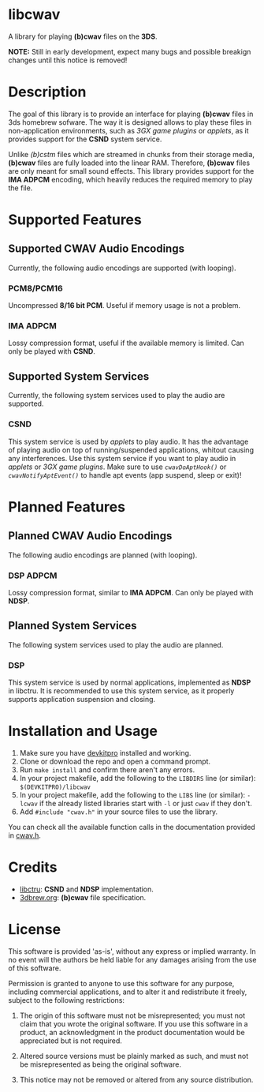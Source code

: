 # libcwav
A library for playing **(b)cwav** files on the **3DS**.

**NOTE:** Still in early development, expect many bugs and possible breakign changes until this notice is removed!

# Description
The goal of this library is to provide an interface for playing **(b)cwav** files in 3ds homebrew sofware. The way it is designed allows to play these files in non-application environments, such as *3GX game plugins* or *applets*, as it provides support for the **CSND** system service.

Unlike *(b)cstm* files which are streamed in chunks from their storage media, **(b)cwav** files are fully loaded into the linear RAM. Therefore, **(b)cwav** files are only meant for small sound effects. This library provides support for the **IMA ADPCM** encoding, which heavily reduces the required memory to play the file. 

# Supported Features
## Supported CWAV Audio Encodings
Currently, the following audio encodings are supported (with looping).

### PCM8/PCM16
Uncompressed **8/16 bit PCM**. Useful if memory usage is not a problem.

### IMA ADPCM
Lossy compression format, useful if the available memory is limited. Can only be played with **CSND**.

## Supported System Services
Currently, the following system services used to play the audio are supported.

### CSND
This system service is used by *applets* to play audio. It has the advantage of playing audio on top of running/suspended applications, whitout causing any interferences.
Use this system service if you want to play audio in *applets* or *3GX game plugins*. Make sure to use *`cwavDoAptHook()`* or *`cwavNotifyAptEvent()`* to handle apt events (app suspend, sleep or exit)!

# Planned Features
## Planned CWAV Audio Encodings
The following audio encodings are planned (with looping).

### DSP ADPCM
Lossy compression format, similar to **IMA ADPCM**. Can only be played with **NDSP**.

## Planned System Services
The following system services used to play the audio are planned.

### DSP
This system service is used by normal applications, implemented as **NDSP** in libctru. It is recommended to use this system service, as it properly supports application suspension and closing.

# Installation and Usage
1. Make sure you have [devkitpro](https://devkitpro.org/wiki/Getting_Started) installed and working.
2. Clone or download the repo and open a command prompt.
3. Run `make install` and confirm there aren't any errors.
4. In your project makefile, add the following to the `LIBDIRS` line (or similar): `$(DEVKITPRO)/libcwav`
5. In your project makefile, add the following to the `LIBS` line (or similar): `-lcwav` if the already listed libraries start with `-l` or just `cwav` if they don't.
6. Add `#include "cwav.h"` in your source files to use the library.

You can check all the available function calls in the documentation provided in [cwav.h](include/cwav.h).

# Credits
- [libctru](https://github.com/devkitPro/libctru): **CSND** and **NDSP** implementation.
- [3dbrew.org](https://www.3dbrew.org/wiki/BCWAV): **(b)cwav** file specification.

# License
This software is provided 'as-is', without any express or implied warranty. In
no event will the authors be held liable for any damages arising from the use of
this software.

Permission is granted to anyone to use this software for any purpose, including
commercial applications, and to alter it and redistribute it freely, subject to
the following restrictions:

1.  The origin of this software must not be misrepresented; you must not claim
    that you wrote the original software. If you use this software in a product,
    an acknowledgment in the product documentation would be appreciated but is
    not required.

2.  Altered source versions must be plainly marked as such, and must not be
    misrepresented as being the original software.

3.  This notice may not be removed or altered from any source distribution.

